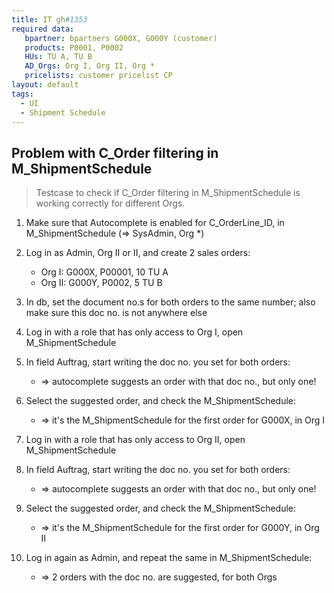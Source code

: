 ```yaml
---
title: IT gh#1353
required data:
   bpartner: bpartners G000X, G000Y (customer)
   products: P0001, P0002
   HUs: TU A, TU B
   AD_Orgs: Org I, Org II, Org *
   pricelists: customer pricelist CP
layout: default
tags:
  - UI
  - Shipment Schedule
---
```

## Problem with C_Order filtering in M_ShipmentSchedule

> Testcase to check if C_Order filtering in M_ShipmentSchedule is working correctly for different Orgs.


1. Make sure that Autocomplete is enabled for C_OrderLine_ID, in M_ShipmentSchedule (=> SysAdmin, Org *)

1. Log in as Admin, Org II or II, and create 2 sales orders:
	* Org I: G000X, P00001, 10 TU A
	* Org II: G000Y, P0002, 5 TU B
	
1. In db, set the document no.s for both orders to the same number; also make sure this doc no. is not anywhere else

1. Log in with a role that has only access to Org I, open M_ShipmentSchedule

1. In field Auftrag, start writing the doc no. you set for both orders:
	* => autocomplete suggests an order with that doc no., but only one!
	
1. Select the suggested order, and check the M_ShipmentSchedule:
	* => it's the M_ShipmentSchedule for the first order for G000X, in Org I
	
1. Log in with a role that has only access to Org II, open M_ShipmentSchedule

1. In field Auftrag, start writing the doc no. you set for both orders:
	* => autocomplete suggests an order with that doc no., but only one!
	
1. Select the suggested order, and check the M_ShipmentSchedule:
	* => it's the M_ShipmentSchedule for the first order for G000Y, in Org II
	
1. Log in again as Admin, and repeat the same in M_ShipmentSchedule:
	* => 2 orders with the doc no. are suggested, for both Orgs